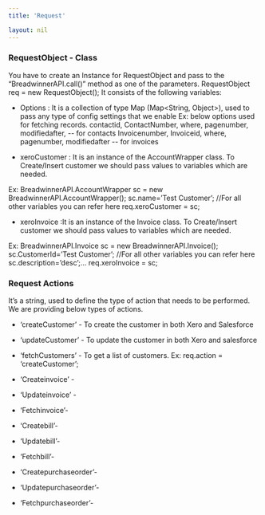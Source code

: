 ```yaml
---
title: 'Request'

layout: nil
---
```



### RequestObject - Class	
You have to create an Instance for RequestObject and pass to the “BreadwinnerAPI.call()” method as one of the parameters.
RequestObject req = new RequestObject();
It consists of the following variables:
* Options :
 It is a collection of type Map (Map<String, Object>), used to pass any type of config settings that we enable
Ex: below options used for fetching records. 
contactid, ContactNumber, where, pagenumber, modifiedafter, -- for contacts
Invoicenumber, Invoiceid, where, pagenumber, modifiedafter -- for invoices

* xeroCustomer : It is an instance of the AccountWrapper class. To Create/Insert customer we should pass values to variables which are needed.


Ex: 	BreadwinnerAPI.AccountWrapper   sc = new BreadwinnerAPI.AccountWrapper();
sc.name=’Test Customer’; //For all other variables you can refer here 
req.xeroCustomer  = sc;
* xeroInvoice :It is an instance of the Invoice class. To Create/Insert customer we should pass values to variables which are needed.


Ex: 	BreadwinnerAPI.Invoice   sc = new BreadwinnerAPI.Invoice();
sc.CustomerId=’Test Customer’; //For all other variables you can refer here 
sc.description=’desc’;...
req.xeroInvoice  = sc;

### Request Actions
It’s a string, used to define the type of action that needs to be performed.
We are providing below types of actions.
* ‘createCustomer’ - To create the customer in both Xero and Salesforce 
* ‘updateCustomer’ - To update the customer in both Xero and salesforce
* ‘fetchCustomers’ - To get a list of customers.
Ex: req.action = ‘createCustomer’;

* ‘Createinvoice’ - 
* ‘Updateinvoice’ - 
* ‘Fetchinvoice’-
* ‘Createbill’-
* ‘Updatebill’-
* ‘Fetchbill’-
* ‘Createpurchaseorder’-
* ‘Updatepurchaseorder’-
* ‘Fetchpurchaseorder’-
